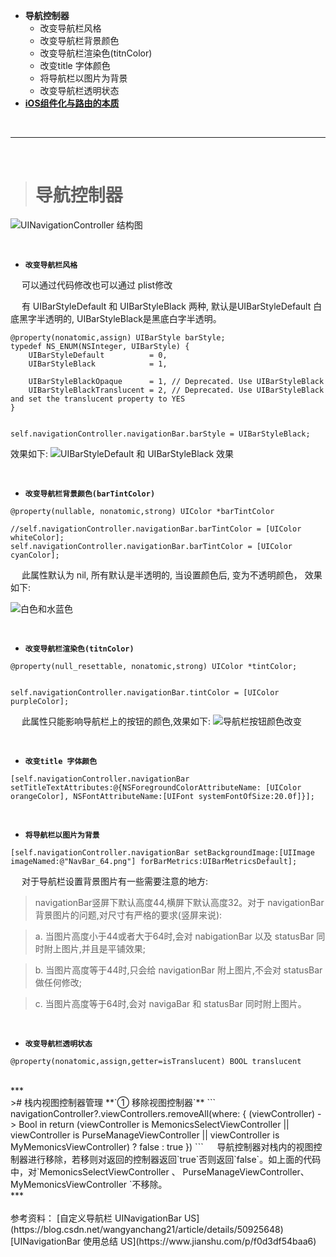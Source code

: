 
- **导航控制器**
	- 改变导航栏风格
	- 改变导航栏背景颜色
	- 	改变导航栏渲染色(titnColor)
	- 	改变title 字体颜色
	- 	将导航栏以图片为背景
	- 	改变导航栏透明状态
- [**iOS组件化与路由的本质**](http://www.cocoachina.com/cms/wap.php?action=article&id=27025)



<br/>

***
<br/>

># 导航控制器

![UINavigationController 结构图](https://upload-images.jianshu.io/upload_images/2959789-5e43ced1e7e81c07.jpg?imageMogr2/auto-orient/strip%7CimageView2/2/w/1240)



<br/>

- **`改变导航栏风格`**

&emsp;  可以通过代码修改也可以通过 plist修改

&emsp;  有 UIBarStyleDefault 和 UIBarStyleBlack 两种, 默认是UIBarStyleDefault 白底黑字半透明的, UIBarStyleBlack是黑底白字半透明。

```
@property(nonatomic,assign) UIBarStyle barStyle;
typedef NS_ENUM(NSInteger, UIBarStyle) {
    UIBarStyleDefault          = 0,
    UIBarStyleBlack            = 1,
    
    UIBarStyleBlackOpaque      = 1, // Deprecated. Use UIBarStyleBlack
    UIBarStyleBlackTranslucent = 2, // Deprecated. Use UIBarStyleBlack and set the translucent property to YES
}


self.navigationController.navigationBar.barStyle = UIBarStyleBlack;
```
效果如下:
![UIBarStyleDefault 和 UIBarStyleBlack 效果](https://upload-images.jianshu.io/upload_images/2959789-e17c55121abad0ce.png?imageMogr2/auto-orient/strip%7CimageView2/2/w/1240)

<br/>

- **`改变导航栏背景颜色(barTintColor)`**

```
@property(nullable, nonatomic,strong) UIColor *barTintColor 

//self.navigationController.navigationBar.barTintColor = [UIColor whiteColor];
self.navigationController.navigationBar.barTintColor = [UIColor cyanColor];
```
&emsp;  此属性默认为 nil, 所有默认是半透明的, 当设置颜色后, 变为不透明颜色， 效果如下:

![白色和水蓝色](https://upload-images.jianshu.io/upload_images/2959789-3c5667427d167288.png?imageMogr2/auto-orient/strip%7CimageView2/2/w/1240)


<br/>

- **`改变导航栏渲染色(titnColor)`**

```
@property(null_resettable, nonatomic,strong) UIColor *tintColor;


self.navigationController.navigationBar.tintColor = [UIColor purpleColor];
```

&emsp;  此属性只能影响导航栏上的按钮的颜色,效果如下:
![导航栏按钮颜色改变](https://upload-images.jianshu.io/upload_images/2959789-efa714cce2f46e1a.png?imageMogr2/auto-orient/strip%7CimageView2/2/w/1240)


<br/>

- **`改变title 字体颜色`**

```
[self.navigationController.navigationBar setTitleTextAttributes:@{NSForegroundColorAttributeName: [UIColor orangeColor], NSFontAttributeName:[UIFont systemFontOfSize:20.0f]}];

```


<br/>

- **`将导航栏以图片为背景`**

```
[self.navigationController.navigationBar setBackgroundImage:[UIImage imageNamed:@"NavBar_64.png"] forBarMetrics:UIBarMetricsDefault];
```

&emsp;  对于导航栏设置背景图片有一些需要注意的地方:
>navigationBar竖屏下默认高度44,横屏下默认高度32。对于 navigationBar 背景图片的问题,对尺寸有严格的要求(竖屏来说):

> a.  当图片高度小于44或者大于64时,会对 nabigationBar 以及 statusBar 同时附上图片,并且是平铺效果;

> b. 当图片高度等于44时,只会给 navigationBar 附上图片,不会对 statusBar 做任何修改;

> c. 当图片高度等于64时,会对 navigaBar 和 statusBar 同时附上图片。


<br/>

- **`改变导航栏透明状态`**

```
@property(nonatomic,assign,getter=isTranslucent) BOOL translucent
```

<br/>
***
<br/>
>#  栈内视图控制器管理
**`① 移除视图控制器`**
```
navigationController?.viewControllers.removeAll(where: { (viewController) -> Bool in
  return (viewController is MemonicsSelectViewController || viewController is PurseManageViewController || viewController is MyMemonicsViewController) ? false : true
})
```
&emsp;  导航控制器对栈内的视图控制器进行移除，若移则对返回的控制器返回`true`否则返回`false`。如上面的代码中，对`MemonicsSelectViewController 、 PurseManageViewController、 MyMemonicsViewController `不移除。



<br/>
***
<br/>


<br/>
参考资料：
[自定义导航栏 UINavigationBar US](https://blog.csdn.net/wangyanchang21/article/details/50925648)
[UINavigationBar 使用总结 US](https://www.jianshu.com/p/f0d3df54baa6)


